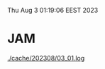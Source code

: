 Thu Aug  3 01:19:06 EEST 2023
# JAM
<a href='./cache/202308/03_01.log'>./cache/202308/03_01.log</a>
